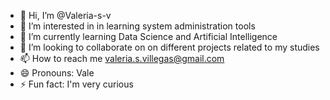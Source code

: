 - 👋 Hi, I’m @Valeria-s-v
- 👀 I’m interested in in learning system administration tools
- 🌱 I’m currently learning Data Science and Artificial Intelligence
- 💞️ I’m looking to collaborate on on different projects related to my studies
- 📫 How to reach me valeria.s.villegas@gmail.com
- 😄 Pronouns: Vale
- ⚡ Fun fact: I'm very curious

<!---
Valeria-s-v/Valeria-s-v is a ✨ special ✨ repository because its `README.md` (this file) appears on your GitHub profile.
You can click the Preview link to take a look at your changes.
--->
